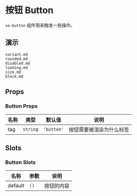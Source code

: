 # 按钮 Button

`ve-button` 组件用来触发一些操作。

## 演示

```docs
variant.md
rounded.md
disabled.md
loading.md
size.md
block.md
```

## Props

### Button Props

| 名称 | 类型 | 默认值 | 说明 |
| --- | --- | --- | --- |
| tag | `string` | `'button'` | 按钮需要被渲染为什么标签 |

## Slots

### Button Slots

| 名称    | 参数 | 说明       |
| ------- | ---- | ---------- |
| default | `()` | 按钮的内容 |